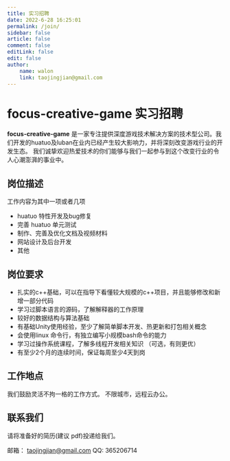 ```yaml
---
title: 实习招聘
date: 2022-6-28 16:25:01
permalink: /join/
sidebar: false
article: false
comment: false
editLink: false
edit: false
author:
    name: walon
    link: taojingjian@gmail.com
---
```


# focus-creative-game 实习招聘

**focus-creative-game** 是一家专注提供深度游戏技术解决方案的技术型公司。我们开发的huatuo及luban在业内已经产生较大影响力，并将深刻改变游戏行业的开发生态。
我们诚挚欢迎热爱技术的你们能够与我们一起参与到这个改变行业的令人心潮澎湃的事业中。

## 岗位描述

工作内容为其中一项或者几项

- huatuo 特性开发及bug修复
- 完善 huatuo 单元测试
- 制作、完善及优化文档及视频材料
- 网站设计及后台开发
- 其他

## 岗位要求

- 扎实的c++基础，可以在指导下看懂较大规模的c++项目，并且能够修改和新增一部分代码
- 学习过脚本语言的源码，了解解释器的工作原理
- 较好的数据结构与算法基础
- 有基础Unity使用经验，至少了解简单脚本开发、热更新和打包相关概念
- 会使用linux 命令行，有独立编写小规模bash命令的能力
- 学习过操作系统课程，了解多线程开发相关知识 （可选，有则更优）
- 有至少2个月的连续时间，保证每周至少4天到岗

## 工作地点

我们鼓励灵活不拘一格的工作方式。 不限城市，远程云办公。

## 联系我们

请将准备好的简历(建议 pdf)投递给我们。

邮箱： taojingjian@gmail.com
QQ: 365206714
